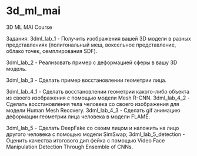 # 3d_ml_mai
3D ML MAI Course

Задания:
3dml_lab_1 - Получить изображения вашей 3D модели в разных представлениях (полигональный меш, воксельное представление, облако точек, семплирования SDF).

3dml_lab_2 - Реализовать пример с деформацией сферы в вашу 3D модель.

3dml_lab_3 - Сделать пример восстановлении геометрии лица.

3dml_lab_4_1 - Сделать восстановлении геометрии какого-либо объекта из своего изображения с помощью модели Mesh R-CNN.
3dml_lab_4_2 - Сделать восстановления тела человека со своего изображения для модели Human Mesh Recovery.
3dml_lab_4_3 - Сделать gif анимацию деформации геометрии лица человека в модели FLAME.

3dml_lab_5 - Сделать DeepFake со своим лицом и наложить на лицо другого человека с помощью модели SimSwap;
3dml_lab_5_detection - Оценить качества итогового дип фейка с помощью Video Face Manipulation Detection Through Ensemble of CNNs.
